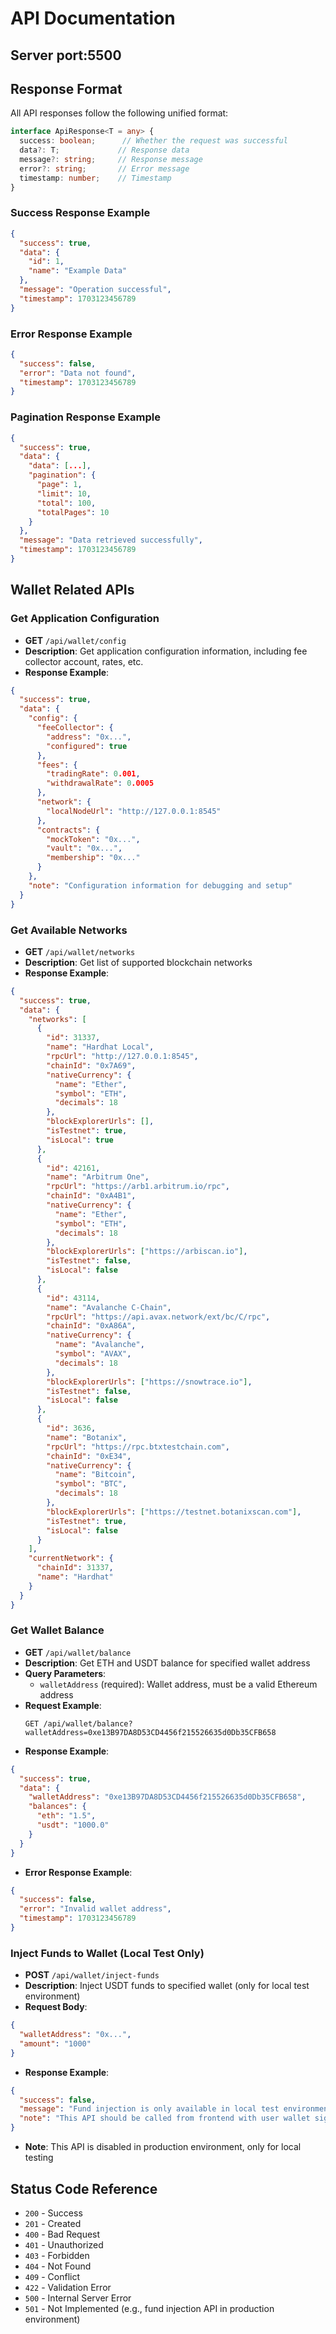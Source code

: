 # API Documentation

## Server port:5500



## Response Format

All API responses follow the following unified format:

```typescript
interface ApiResponse<T = any> {
  success: boolean;      // Whether the request was successful
  data?: T;             // Response data
  message?: string;     // Response message
  error?: string;       // Error message
  timestamp: number;    // Timestamp
}
```

### Success Response Example

```json
{
  "success": true,
  "data": {
    "id": 1,
    "name": "Example Data"
  },
  "message": "Operation successful",
  "timestamp": 1703123456789
}
```

### Error Response Example

```json
{
  "success": false,
  "error": "Data not found",
  "timestamp": 1703123456789
}
```

### Pagination Response Example

```json
{
  "success": true,
  "data": {
    "data": [...],
    "pagination": {
      "page": 1,
      "limit": 10,
      "total": 100,
      "totalPages": 10
    }
  },
  "message": "Data retrieved successfully",
  "timestamp": 1703123456789
}
```


## Wallet Related APIs

### Get Application Configuration
- **GET** `/api/wallet/config`
- **Description**: Get application configuration information, including fee collector account, rates, etc.
- **Response Example**:
```json
{
  "success": true,
  "data": {
    "config": {
      "feeCollector": {
        "address": "0x...",
        "configured": true
      },
      "fees": {
        "tradingRate": 0.001,
        "withdrawalRate": 0.0005
      },
      "network": {
        "localNodeUrl": "http://127.0.0.1:8545"
      },
      "contracts": {
        "mockToken": "0x...",
        "vault": "0x...",
        "membership": "0x..."
      }
    },
    "note": "Configuration information for debugging and setup"
  }
}
```

### Get Available Networks
- **GET** `/api/wallet/networks`
- **Description**: Get list of supported blockchain networks
- **Response Example**:
```json
{
  "success": true,
  "data": {
    "networks": [
      {
        "id": 31337,
        "name": "Hardhat Local",
        "rpcUrl": "http://127.0.0.1:8545",
        "chainId": "0x7A69",
        "nativeCurrency": {
          "name": "Ether",
          "symbol": "ETH",
          "decimals": 18
        },
        "blockExplorerUrls": [],
        "isTestnet": true,
        "isLocal": true
      },
      {
        "id": 42161,
        "name": "Arbitrum One",
        "rpcUrl": "https://arb1.arbitrum.io/rpc",
        "chainId": "0xA4B1",
        "nativeCurrency": {
          "name": "Ether",
          "symbol": "ETH",
          "decimals": 18
        },
        "blockExplorerUrls": ["https://arbiscan.io"],
        "isTestnet": false,
        "isLocal": false
      },
      {
        "id": 43114,
        "name": "Avalanche C-Chain",
        "rpcUrl": "https://api.avax.network/ext/bc/C/rpc",
        "chainId": "0xA86A",
        "nativeCurrency": {
          "name": "Avalanche",
          "symbol": "AVAX",
          "decimals": 18
        },
        "blockExplorerUrls": ["https://snowtrace.io"],
        "isTestnet": false,
        "isLocal": false
      },
      {
        "id": 3636,
        "name": "Botanix",
        "rpcUrl": "https://rpc.btxtestchain.com",
        "chainId": "0xE34",
        "nativeCurrency": {
          "name": "Bitcoin",
          "symbol": "BTC",
          "decimals": 18
        },
        "blockExplorerUrls": ["https://testnet.botanixscan.com"],
        "isTestnet": true,
        "isLocal": false
      }
    ],
    "currentNetwork": {
      "chainId": 31337,
      "name": "Hardhat"
    }
  }
}
```

### Get Wallet Balance
- **GET** `/api/wallet/balance`
- **Description**: Get ETH and USDT balance for specified wallet address
- **Query Parameters**:
  - `walletAddress` (required): Wallet address, must be a valid Ethereum address
- **Request Example**:
  ```
  GET /api/wallet/balance?walletAddress=0xe13B97DA8D53CD4456f215526635d0Db35CFB658
  ```
- **Response Example**:
```json
{
  "success": true,
  "data": {
    "walletAddress": "0xe13B97DA8D53CD4456f215526635d0Db35CFB658",
    "balances": {
      "eth": "1.5",
      "usdt": "1000.0"
    }
  }
}
```
- **Error Response Example**:
```json
{
  "success": false,
  "error": "Invalid wallet address",
  "timestamp": 1703123456789
}
```

### Inject Funds to Wallet (Local Test Only)
- **POST** `/api/wallet/inject-funds`
- **Description**: Inject USDT funds to specified wallet (only for local test environment)
- **Request Body**:
```json
{
  "walletAddress": "0x...",
  "amount": "1000"
}
```
- **Response Example**:
```json
{
  "success": false,
  "message": "Fund injection is only available in local test environment. In production, use frontend wallet connection.",
  "note": "This API should be called from frontend with user wallet signature"
}
```
- **Note**: This API is disabled in production environment, only for local testing




## Status Code Reference

- `200` - Success
- `201` - Created
- `400` - Bad Request
- `401` - Unauthorized
- `403` - Forbidden
- `404` - Not Found
- `409` - Conflict
- `422` - Validation Error
- `500` - Internal Server Error
- `501` - Not Implemented (e.g., fund injection API in production environment)
